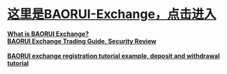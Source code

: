 <html dir="ltr" lang="en"><head><meta http-equiv="Content-Type" content="text/html; charset=UTF-8">
<h1><a href="https://baoruis.com">这里是BAORUI-Exchange，点击进入</a></h1>
<strong><a href="https://jonsinabollja.blogspot.com/">What is BAORUI Exchange?</a></strong>
<br><strong><a href="https://www.pixiv.net/users/101988653">BAORUI Exchange Trading Guide, Security Review</a></strong></br>
<br><strong><a href="https://kakuyomu.jp/my/works/16817330669390467543">BAORUI exchange registration tutorial example, deposit and withdrawal tutorial</a></strong></br>
